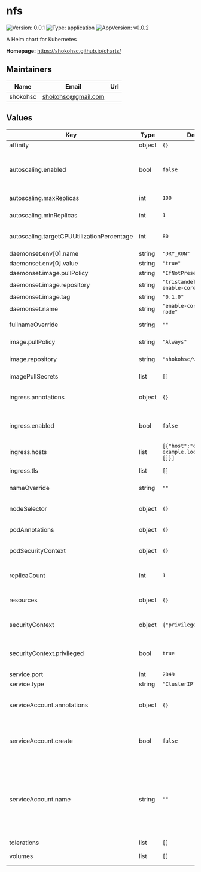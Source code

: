 # nfs

![Version: 0.0.1](https://img.shields.io/badge/Version-0.0.1-informational?style=flat-square) ![Type: application](https://img.shields.io/badge/Type-application-informational?style=flat-square) ![AppVersion: v0.0.2](https://img.shields.io/badge/AppVersion-v0.0.2-informational?style=flat-square)

A Helm chart for Kubernetes

**Homepage:** <https://shokohsc.github.io/charts/>

## Maintainers

| Name | Email | Url |
| ---- | ------ | --- |
| shokohsc | shokohsc@gmail.com |  |

## Values

| Key | Type | Default | Description |
|-----|------|---------|-------------|
| affinity | object | `{}` | Pod affinity |
| autoscaling.enabled | bool | `false` | Specifies whether autoscaling should be enabled |
| autoscaling.maxReplicas | int | `100` | Maximum replicas |
| autoscaling.minReplicas | int | `1` | Minimum replicas |
| autoscaling.targetCPUUtilizationPercentage | int | `80` | threshold to activate autoscaling |
| daemonset.env[0].name | string | `"DRY_RUN"` |  |
| daemonset.env[0].value | string | `"true"` |  |
| daemonset.image.pullPolicy | string | `"IfNotPresent"` |  |
| daemonset.image.repository | string | `"tristandeloche/kube-enable-coredns-on-node"` |  |
| daemonset.image.tag | string | `"0.1.0"` |  |
| daemonset.name | string | `"enable-coredns-on-node"` |  |
| fullnameOverride | string | `""` | Release name override (full) |
| image.pullPolicy | string | `"Always"` | Kubernetes pull policy image |
| image.repository | string | `"shokohsc/volume-nfs"` | Container project image |
| imagePullSecrets | list | `[]` | Registry pull secrets |
| ingress.annotations | object | `{}` | Annotations to add to the ingress |
| ingress.enabled | bool | `false` | Specifies whether an ingress should be created |
| ingress.hosts | list | `[{"host":"chart-example.local","paths":[]}]` | Ingress rules |
| ingress.tls | list | `[]` | Ingress certificates |
| nameOverride | string | `""` | Release name override |
| nodeSelector | object | `{}` | Pod nodeSelector labels |
| podAnnotations | object | `{}` | Annotations to add to the pod |
| podSecurityContext | object | `{}` | securityContext to add to the pod |
| replicaCount | int | `1` | The number of replica pods 0-n |
| resources | object | `{}` | Resources to define on the pod |
| securityContext | object | `{"privileged":true}` | securityContext & capabilities to add to the pod |
| securityContext.privileged | bool | `true` | add privileged (full capabilities) to the nfs server |
| service.port | int | `2049` | Service port |
| service.type | string | `"ClusterIP"` | Service type |
| serviceAccount.annotations | object | `{}` | Annotations to add to the service account |
| serviceAccount.create | bool | `false` | Specifies whether a service account should be created |
| serviceAccount.name | string | `""` | The name of the service account to use. If not set and create is true, a name is generated using the fullname template |
| tolerations | list | `[]` | Pod tolerations |
| volumes | list | `[]` | Volumes to add to the pod |
